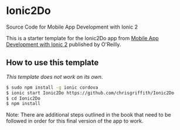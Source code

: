 # Ionic2Do
Source Code for Mobile App Development with Ionic 2

This is a starter template for the Ionic2Do app from [Mobile App Development with Ionic 2](http://www.ionic2book.com/) published by O'Reilly.

## How to use this template

*This template does not work on its own*.

```bash
$ sudo npm install -g ionic cordova
$ ionic start Ionic2Do https://github.com/chrisgriffith/Ionic2Do 
$ cd Ionic2Do
$ npm install
```
Note: There are additional steps outlined in the book that need to be followed in order for this final version of the app to work.
